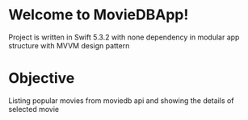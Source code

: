# Welcome to MovieDBApp!

Project is written in Swift 5.3.2 with none dependency in modular app structure with MVVM design pattern

# Objective

Listing popular movies from moviedb api and showing the details of selected movie
